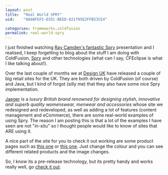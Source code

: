 ```yaml
---
layout: post
title:  "Real World SPRY"
uid:	"8A98FEF5-D35C-BEED-821795E2FFB53CE4"

categories: frameworks,coldfusion
permalink: real-world-spry
---
```

I just finished watching <a href="http://ray.camdenfamily.com/index.cfm/2006/11/16/Spry-Presentation-Recording" target="_blank">Ray Camden's fantastic Spry</a> presentation and I realised, I keep forgetting to blog about the stuff I am doing with ColdFusion, <a href="http://labs.adobe.com/technologies/spry/">Spry</a> and other technologies (what can I say, CFEclipse is what I like talking about!).

Over the last couple of months we at <a href="http://www.designuk.com/" target="_blank">Design UK</a> have released a couple of big retail sites for the UK. They are both driven by ColdFusion (of course) and Java, but I kind of forgot (silly me) that they also have some nice Spry implementation.

<a href="http://www.jaeger.co.uk/" target="_blank">Jaeger</a> is a <em>luxury British brand renowned for designing stylish, innovative and superb quality womenswear, menwear and accessories</em> whose site we redesigned and redeveloped, as well as adding a lot of features (content management and eCommerce), there are some real-world examples of using Spry. The reason I am posting this is that a lot of the examples I have seen are not "in-situ" so I thought people would like to know of sites that ARE using it.

A nice part of the site for you to check it out working are some product pages such as <a href="http://www.jaeger.co.uk/index.cfm?page=1094&amp;productid=600057E&amp;productvar=600057E-05300-S&amp;refpage=1243&amp;refelement=4129" target="_blank">this one</a> or <a href="http://www.jaeger.co.uk/index.cfm?page=1094&amp;productid=150036E&amp;productvar=150036E-07700-S&amp;refpage=1161" target="_blank">this one</a>. Just change the colour and you can see different related products and the image changes.

So, I know its a pre-release technology, but its pretty handy and works really well, go <a href="http://labs.adobe.com/technologies/spry/">check it out</a>.